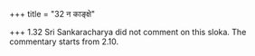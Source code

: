 +++
title = "32 न काङ्क्षे"

+++
1.32 Sri Sankaracharya did not comment on this sloka. The commentary
starts from 2.10.  
  
